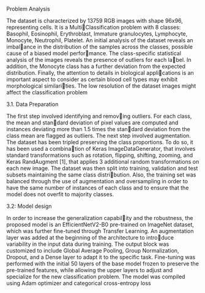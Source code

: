 Problem Analysis


The dataset is characterized by 13759 RGB images
with shape 96x96, representing cells. It is a MultiClassification problem with 8 classes: Basophil, Eosinophil, Erythroblast, Immature granulocytes,
Lymphocyte, Monocyte, Neutrophil, Platelet.
An initial analysis of the dataset reveals an imbalance in the distribution of the samples across the classes, possible cause of a biased model performance. The class-specific statistical analysis of the
images reveals the presence of outliers for each label. In addition, the Monocyte class has a further deviation from the expected distribution.
Finally, the attention to details in biological applications is an important aspect to consider as certain
blood cell types may exhibit morphological similarities. The low resolution of the dataset images might
affect the classification problem 


3.1. Data Preparation

The first step involved identifying and removing outliers. For each class, the mean and standard deviation of pixel values are computed and
instances deviating more than 1.5 times the standard deviation from the class mean are flagged as
outliers. The next step involved augmentation.
The dataset has been tripled preserving the class
proportions. To do so, it has been used a combination of Keras ImageDataGenerator, that involves
standard transformations such as rotation, flipping,
shifting, zooming, and Keras RandAugment [1],
that applies 3 additional random transformations
on each new image.
The dataset was then split into training, validation
and test subsets maintaining the same class distribution. Also, the training set was balanced through
the use of augmentation and oversampling in order
to have the same number of instances of each class
and to ensure that the model does not overfit to
majority classes.

3.2: Model design

In order to increase the generalization capability and the robustness, the proposed model is an
EfficientNetV2-B0 pre-trained on ImageNet dataset, which was further fine-tuned through Transfer Learning. An augmentation layer was
added at the beginning of the architecture to introduce variability in the input data during training.
The output block was customized to include Global Average Pooling, Group Normalization, Dropout,
and a Dense layer to adapt it to the specific task.
Fine-tuning was performed with the initial 50 layers
of the base model frozen to preserve the pre-trained
features, while allowing the upper layers to adjust
and specialize for the new classification problem.
The model was compiled using Adam optimizer
and categorical cross-entropy loss
